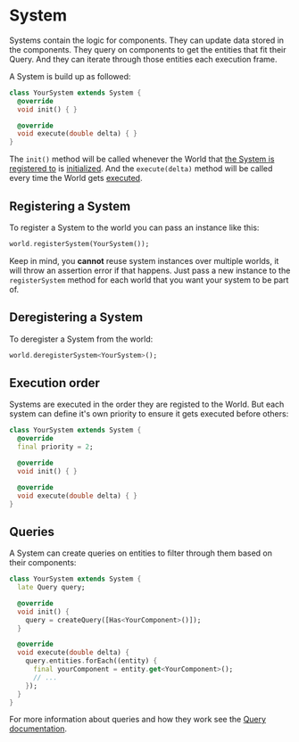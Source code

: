# System

Systems contain the logic for components. They can update data stored in the components. They query on components to get the entities that fit their Query. And they can iterate through those entities each execution frame.

A System is build up as followed:

```dart
class YourSystem extends System {
  @override
  void init() { }

  @override
  void execute(double delta) { }
}
```

The `init()` method will be called whenever the World that [the System is registered to](./world.md#registering-a-system) is [initialized](./world.md#initializing). And the `execute(delta)` method will be called every time the World gets [executed](./world.md#executing).

## Registering a System

To register a System to the world you can pass an instance like this:

```dart
world.registerSystem(YourSystem());
```

Keep in mind, you **cannot** reuse system instances over multiple worlds, it will throw an assertion error if that happens. Just pass a new instance to the `registerSystem` method for each world that you want your system to be part of.

## Deregistering a System

To deregister a System from the world:

```dart
world.deregisterSystem<YourSystem>();
```

## Execution order

Systems are executed in the order they are registed to the World. But each system can define it's own priority to ensure it gets executed before others:

```dart
class YourSystem extends System {
  @override
  final priority = 2;

  @override
  void init() { }

  @override
  void execute(double delta) { }
}
```

## Queries

A System can create queries on entities to filter through them based on their components:

```dart
class YourSystem extends System {
  late Query query;

  @override
  void init() {
    query = createQuery([Has<YourComponent>()]);
  }

  @override
  void execute(double delta) {
    query.entities.forEach((entity) {
      final yourComponent = entity.get<YourComponent>();
      // ...
    });
  }
}
```

For more information about queries and how they work see the [Query documentation](./query.md).
